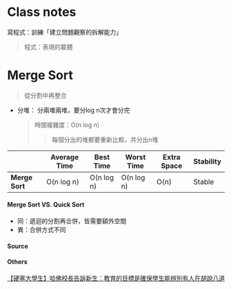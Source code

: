 # Class notes
寫程式：訓練「建立問題觀察的拆解能力」
  > 程式：表現的載體

# Merge Sort
> 從分割中再整合
- 分堆： 分兩堆兩堆，要分log n次才會分完
  > 時間複雜度：O(n log n)
  >> 每個分出的堆都要重新比較，共分出n堆

| | Average Time | Best Time | Worst Time | Extra Space | Stability |
| --- | --- | --- | --- | --- | --- |
|**Merge Sort**| O(n log n) | O(n log n) | O(n log n) | O(n) | Stable |

#### Merge Sort VS. Quick Sort
- 同：遞迴的分割再合併，皆需要額外空間
- 異：合併方式不同

#### Source

#### Others
[【硬塞大學生】哈佛校長告訴新生：教育的目標是確保學生能辨別有人在胡說八道](https://www.inside.com.tw/article/10573-harvard-freshman-convocation-address-to-class-2021)
